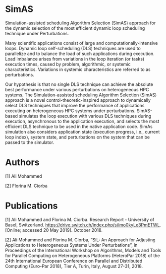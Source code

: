 # SimAS
Simulation-assisted scheduling Algorithm Selection (SimAS) approach for the dynamic selection of the most efficient dynamic loop scheduling technique under Perturbations.

Many scientific applications consist of large and computationally-intensive loops. Dynamic loop self-scheduling (DLS) techniques are used to parallelize and to balance the load of such applications during execution. Load imbalance arises from variations in the loop iteration (or tasks) execution times, caused by problem, algorithmic, or systemic characteristics. Variations in systemic characteristics are referred to as perturbations.

Our hypothesis is that no single DLS technique can achieve the absolute best performance under various perturbations on heterogeneous HPC systems. The Simulation-assisted scheduling Algorithm Selection (SimAS) approach is a novel control-theoretic-inspired approach to dynamically select DLS techniques that improve the performance of applications executing on heterogeneous HPC systems under perturbations. SimAS-based simulates the loop execution with various DLS techniques during execution, asynchronous to the application execution, and selects the most efficient DLS technique to be used in the native application code. SimAs simulation also considers application state (execution progress, i.e., current loop index), system state, and perturbations on the system that can be passed to the simulator.

Authors
=======
[1] Ali Mohammed

[2] Florina M. Ciorba


Publications
=============
[1] Ali Mohammed and Florina M. Ciorba. Research Report - University of Basel, Switzerland. https://drive.switch.ch/index.php/s/imo0kyLe3PmETWL. [Online; accessed 20 May 2019]. October 2018.

[2]  Ali Mohammed and Florina M. Ciorba, “SiL: An Approach for Adjusting Applications to Heterogeneous Systems Under Perturbations”, in Proceedings of the International Workshop on Algorithms, Models and Tools for Parallel Computing on Heterogeneous Platforms (HeteroPar 2018) of the 24th International European Conference on Parallel and Distributed Computing (Euro-Par 2018), Tier A, Turin, Italy, August 27-31, 2018.
